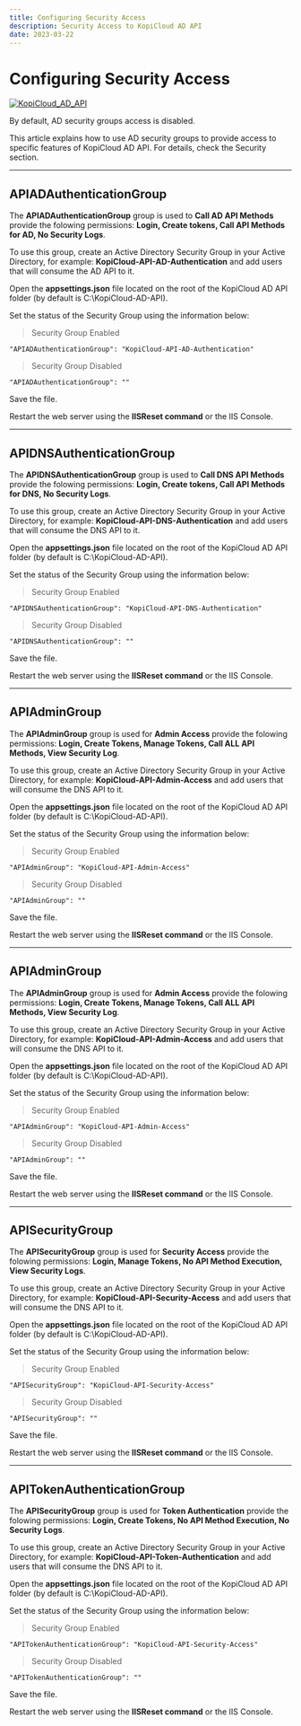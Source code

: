 ```yaml
---
title: Configuring Security Access
description: Security Access to KopiCloud AD API
date: 2023-03-22
---
```


# Configuring Security Access
[![KopiCloud_AD_API](https://img.shields.io/badge/kopiCloud_ad-v1.0+-blueviolet.svg)](https://www.kopicloud-ad-api.com)

By default, AD security groups access is disabled.

This article explains how to use AD security groups to provide access to specific features of KopiCloud AD API. For details, check the Security section.

----

## APIADAuthenticationGroup

The **APIADAuthenticationGroup** group is used to **Call AD API Methods** provide the folowing permissions: **Login, Create tokens, Call API Methods for AD, No Security Logs**.   

To use this group, create an Active Directory Security Group in your Active Directory, for example: **KopiCloud-API-AD-Authentication** and add users that will consume the AD API to it.

Open the **appsettings.json** file located on the root of the KopiCloud AD API folder (by default is C:\KopiCloud-AD-API).

Set the status of the Security Group using the information below:

> Security Group Enabled

```
"APIADAuthenticationGroup": "KopiCloud-API-AD-Authentication"
```

> Security Group Disabled

```
"APIADAuthenticationGroup": ""
```

Save the file.

Restart the web server using the **IISReset command** or the IIS Console.

----

## APIDNSAuthenticationGroup

The **APIDNSAuthenticationGroup** group is used to **Call DNS API Methods** provide the folowing permissions: **Login, Create tokens, Call API Methods for DNS, No Security Logs**.   

To use this group, create an Active Directory Security Group in your Active Directory, for example: **KopiCloud-API-DNS-Authentication** and add users that will consume the DNS API to it.

Open the **appsettings.json** file located on the root of the KopiCloud AD API folder (by default is C:\KopiCloud-AD-API).

Set the status of the Security Group using the information below:

> Security Group Enabled

```
"APIDNSAuthenticationGroup": "KopiCloud-API-DNS-Authentication"
```

> Security Group Disabled

```
"APIDNSAuthenticationGroup": ""
```

Save the file.

Restart the web server using the **IISReset command** or the IIS Console.

----

## APIAdminGroup

The **APIAdminGroup** group is used for **Admin Access** provide the folowing permissions: **Login, Create Tokens, Manage Tokens, Call ALL API Methods, View Security Log**.   

To use this group, create an Active Directory Security Group in your Active Directory, for example: **KopiCloud-API-Admin-Access** and add users that will consume the DNS API to it.

Open the **appsettings.json** file located on the root of the KopiCloud AD API folder (by default is C:\KopiCloud-AD-API).

Set the status of the Security Group using the information below:

> Security Group Enabled

```
"APIAdminGroup": "KopiCloud-API-Admin-Access"
```

> Security Group Disabled

```
"APIAdminGroup": ""
```

Save the file.

Restart the web server using the **IISReset command** or the IIS Console.

----

## APIAdminGroup

The **APIAdminGroup** group is used for **Admin Access** provide the folowing permissions: **Login, Create Tokens, Manage Tokens, Call ALL API Methods, View Security Log**.   

To use this group, create an Active Directory Security Group in your Active Directory, for example: **KopiCloud-API-Admin-Access** and add users that will consume the DNS API to it.

Open the **appsettings.json** file located on the root of the KopiCloud AD API folder (by default is C:\KopiCloud-AD-API).

Set the status of the Security Group using the information below:

> Security Group Enabled

```
"APIAdminGroup": "KopiCloud-API-Admin-Access"
```

> Security Group Disabled

```
"APIAdminGroup": ""
```

Save the file.

Restart the web server using the **IISReset command** or the IIS Console.

---

## APISecurityGroup

The **APISecurityGroup** group is used for **Security Access** provide the folowing permissions: **Login, Manage Tokens, No API Method Execution, View Security Logs**.   

To use this group, create an Active Directory Security Group in your Active Directory, for example: **KopiCloud-API-Security-Access** and add users that will consume the DNS API to it.

Open the **appsettings.json** file located on the root of the KopiCloud AD API folder (by default is C:\KopiCloud-AD-API).

Set the status of the Security Group using the information below:

> Security Group Enabled

```
"APISecurityGroup": "KopiCloud-API-Security-Access"
```

> Security Group Disabled

```
"APISecurityGroup": ""
```

Save the file.

Restart the web server using the **IISReset command** or the IIS Console.

---

## APITokenAuthenticationGroup

The **APISecurityGroup** group is used for **Token Authentication** provide the folowing permissions: **Login, Create Tokens, No API Method Execution, No Security Logs**.   

To use this group, create an Active Directory Security Group in your Active Directory, for example: **KopiCloud-API-Token-Authentication** and add users that will consume the DNS API to it.

Open the **appsettings.json** file located on the root of the KopiCloud AD API folder (by default is C:\KopiCloud-AD-API).

Set the status of the Security Group using the information below:

> Security Group Enabled

```
"APITokenAuthenticationGroup": "KopiCloud-API-Security-Access"
```

> Security Group Disabled

```
"APITokenAuthenticationGroup": ""
```

Save the file.

Restart the web server using the **IISReset command** or the IIS Console.

